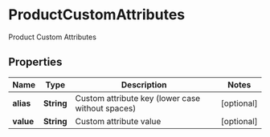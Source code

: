 

# ProductCustomAttributes

Product Custom Attributes

## Properties

| Name | Type | Description | Notes |
|------------ | ------------- | ------------- | -------------|
|**alias** | **String** | Custom attribute key (lower case without spaces) |  [optional] |
|**value** | **String** | Custom attribute value |  [optional] |



